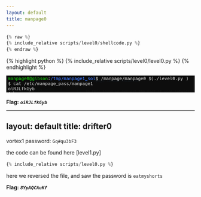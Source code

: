 ```yaml
---
layout: default
title: manpage0
---
```




```py
{% raw %}
{% include_relative scripts/level0/shellcode.py %}
{% endraw %}
```

{% highlight python %}
{% include_relative scripts/level0/level0.py %}
{% endhighlight %}


![image](./images/level0.png)

**Flag:** ***`oiRJLfkGyb`*** 

    
---
layout: default
title: drifter0
---



vortex1 password: `Gq#qu3bF3`

the code can be found here [level1.py]
```python
{% include_relative scripts/level0.py %}
```

here we reversed the file, and saw the password is `eatmyshorts`


**Flag:** ***`8YpAQCAuKf`*** 
